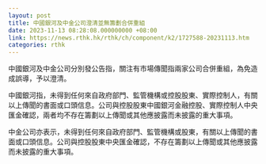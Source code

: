 ```yaml
---
layout: post
title: 中國銀河及中金公司澄清並無籌劃合併重組
date: 2023-11-13 08:28:08.000000000 +08:00
link: https://news.rthk.hk/rthk/ch/component/k2/1727588-20231113.htm
categories: rthk
---
```


中國銀河及中金公司分別發公告指，關注有市場傳聞指兩家公司合併重組，為免造成誤導，予以澄清。

中國銀河指，未得到任何來自政府部門、監管機構或控股股東、實際控制人，有關以上傳聞的書面或口頭信息。公司與控股股東中國銀河金融控股、實際控制人中央匯金確認，兩者均不存在籌劃以上傳聞或其他應披露而未披露的重大事項。

中金公司亦表示，未得到任何來自政府部門、監管機構或股東，有關以上傳聞的書面或口頭信息。公司與控股股東中央匯金確認，不存在籌劃以上傳聞或其他應披露而未披露的重大事項。
